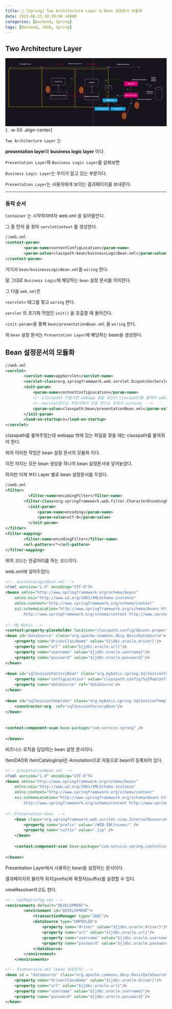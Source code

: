```yaml
---
title: 🥜 [Spring] Two Architecture Layer & Bean 설정문서 모듈화
date: 2023-08-23 18:30:00 +0800
categories: [Backend, Spring]
tags: [Backend, JAVA, Spring]
---
```

> 

## Two Architecture Layer

![image-38](../assets/img/kb-edu/image-38.png){: .w-50 .align-center}

`Two Architecture Layer` 는

**presentation layer**와 **business logic layer** 이다.

`Presentation Layer`와 `Business Logic Layer`를 살펴보면

`Business Logic Layer`는 우리가 알고 있는 부분이다.

`Presentation Layer`는 사용자에게 보이는 결과페이지를 보내준다.

<hr/>

### 동작 순서

`Container` 는 시작하자마자 web.xml 을 읽어들인다.

그 중 먼저 <context-param> 을 찾아 `servletContext` 를 생성한다.

```xml
//web.xml
<context-param>
		<param-name>contextConfigLocation</param-name>
		<param-value>classpath:bean/businessLogicBean.xml</param-value>
</context-param>
```

거기서 `bean/businessLogicBean.xml`을 `wiring` 한다.

말 그대로 `Business Logic`에 해당하는 `bean` 설정 문서를 의미한다.

그 다음 `web.xml`은

`<servlet>` 태그를 찾고 `wiring` 한다.

`servlet` 의 초기화 작업인 `init()` 을 호출할 때 돌아간다.

`<init-param>`을 통해 `bean/presentationBean.xml` 을 `wiring` 한다.

위 `bean` 설정 문서는 `Presentation Layer`에 해당하는 bean을 생성한다.

## Bean 설정문서의 모듈화

```xml
//web.xml
<servlet>
		<servlet-name>appServlet</servlet-name>
		<servlet-class>org.springframework.web.servlet.DispatcherServlet</servlet-class>
		<init-param>
			<param-name>contextConfigLocation</param-name>
			<!--classpath 안붙이면 webapp 밑을 찾는다 classpath를 붙여야 webapp 위에서 찾는다  -->
			<!--servlet만드는 주문서에서 빈을 만드는 주문서 wireing  -->
			<param-value>classpath:bean/presentationBean.xml</param-value>
		</init-param>
		<load-on-startup>1</load-on-startup>
</servlet>
```

classpath를 붙여주었는데 webapp 밖에 있는 파일을 찾을 때는 classpath를 붙여줘야 한다.

위의 이러한 작업은 bean 설정 문서의 모듈화 이다.

이전 까지는 모든 bean 생성을 하나의 bean 설정문서에 넣어놓았다.

하지만 이제 부터 Layer 별로 bean 설정문서를 두었다.

```xml
//web.xml
<filter>
	      <filter-name>encodingFilter</filter-name>
        <filter-class>org.springframework.web.filter.CharacterEncodingFilter</filter-class>
          <init-param>
              <param-name>encoding</param-name>
              <param-value>utf-8</param-value>
          </init-param>
</filter>
<filter-mapping>
        <filter-name>encodingFilter</filter-name>
        <url-pattern>/*</url-pattern>
</filter-mapping>
```

위의 코드는 한글처리를 하는 코드이다.

web.xml에 넣어두었다.

```xml
<!-- businessLogicBean.xml -->
<?xml version="1.0" encoding="UTF-8"?>
<beans xmlns="http://www.springframework.org/schema/beans"
    xmlns:xsi="http://www.w3.org/2001/XMLSchema-instance"
    xmlns:context="http://www.springframework.org/schema/context"
    xsi:schemaLocation="http://www.springframework.org/schema/beans http://www.springframework.org/schema/beans/spring-beans.xsd
        http://www.springframework.org/schema/context http://www.springframework.org/schema/context/spring-context-4.0.xsd">

<!--My Batis -->
<context:property-placeholder location="classpath:config/dbconn.properties"/>
<bean id="dataSource" class="org.apache.commons.dbcp.BasicDataSource">
    <property name="driverClassName" value="${jdbc.oracle.driver}"/>
    <property name="url" value="${jdbc.oracle.url}"/>
    <property name="username" value="${jdbc.oracle.username}"/>
    <property name="password" value="${jdbc.oracle.password}"/>
</bean>

<bean id="sqlSessionFactoryBean" class="org.mybatis.spring.SqlSessionFactoryBean">
    <property name="configLocation" value="classpath:config/SqlMapConfig.xml"/>
    <property name="dataSource" ref="dataSource"/>
</bean>

<bean id="sqlSessionTemplate" class="org.mybatis.spring.SqlSessionTemplate">
    <constructor-arg  ref="sqlSessionFactoryBean"/>
</bean>

    
<context:component-scan base-package="com.service.spring" />
    
</beans>
```
비즈니스 로직을 담당하는 bean 설정 문서이다.

ItemDAO와 ItemCatalogImpl은 Annotation으로 자동으로 bean이 등록되어 있다.

```xml
<!-- presentationBean.xml -->
<?xml version="1.0" encoding="UTF-8"?>
<beans xmlns="http://www.springframework.org/schema/beans"
    xmlns:xsi="http://www.w3.org/2001/XMLSchema-instance"
    xmlns:context="http://www.springframework.org/schema/context"
    xsi:schemaLocation="http://www.springframework.org/schema/beans http://www.springframework.org/schema/beans/spring-beans.xsd
        http://www.springframework.org/schema/context http://www.springframework.org/schema/context/spring-context-4.0.xsd">

<!--Presentation bean  -->
    <bean class="org.springframework.web.servlet.view.InternalResourceViewResolver">
        <property name="prefix" value="/WEB-INF/views/" />
        <property name="suffix" value=".jsp" />
    </bean>
    
    <context:component-scan base-package="com.service.spring.controller" />
    
</beans>
```

Presentation Layer에서 사용하는 bean을 설정하는 문서이다.

결과페이지의 물리적 위치(prefix)와 확장자(suffix)를 설정할 수 있다.

viewResolver라고도 한다.

```xml
<!-- sqlMapConfig.xml -->
<environments default="DEVELOPMENT">
		<environment id="DEVELOPMENT">
			<transactionManager type="JDBC"/>
			<dataSource type="UNPOOLED">
				<property name="driver" value="${jdbc.oracle.driver}"/>
				<property name="url" value="${jdbc.oracle.url}"/>
				<property name="username" value="${jdbc.oracle.username}"/>
				<property name="password" value="${jdbc.oracle.password}"/>
			</dataSource>
		</environment>
	</environments>
```

```xml
<!-- Itemservice.xml (bean 설정문서) -->
<bean id = "dataSource" class="org.apache.commons.dbcp.BasicDataSource">
	<property name="driverClassName" value="${jdbc.oracle.driver}"/>
	<property name="url" value="${jdbc.oracle.url}"/>
	<property name="username" value="${jdbc.oracle.username}"/>
	<property name="password" value="${jdbc.oracle.password}"/>
</bean>
```